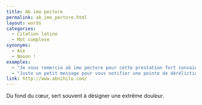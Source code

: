 ```yaml
---
title: Ab imo pectore
permalink: ab_imo_pectore.html
layout: words
categories:
  - Citation latine
  - Mot complexe
synonyms:
  - Aïe
  - Nooon !
examples:
  - "Je vous remercie ab imo pectore pour cette prestation fort convaincante !"
  - "Juste un petit message pour vous notifier une pointe de déréliction ab imo pectore ressentie face à la moyenne de cette classe..."
link: http://www.abnihilo.com/
---
```


Du fond du cœur, sert souvent à désigner une extrême douleur.


